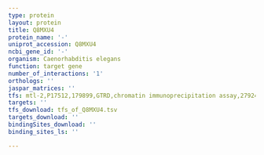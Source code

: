 ```yaml
---
type: protein
layout: protein
title: Q8MXU4
protein_name: '-'
uniprot_accession: Q8MXU4
ncbi_gene_id: '-'
organism: Caenorhabditis elegans
function: target gene
number_of_interactions: '1'
orthologs: ''
jaspar_matrices: ''
tfs: mtl-2,P17512,179899,GTRD,chromatin immunoprecipitation assay,27924024%5Buid%5D,No
targets: ''
tfs_download: tfs_of_Q8MXU4.tsv
targets_download: ''
bindingSites_download: ''
binding_sites_ls: ''

---
```

